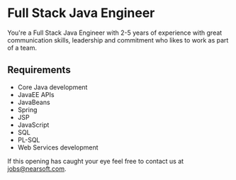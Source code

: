 # Full Stack Java Engineer

You're a Full Stack Java Engineer with 2-5 years of experience with great communication skills,
leadership and commitment who likes to work as part of a team.

## Requirements

* Core Java development
* JavaEE APIs
* JavaBeans
* Spring
* JSP
* JavaScript
* SQL
* PL-SQL
* Web Services development

If this opening has caught your eye feel free to contact us at jobs@nearsoft.com.
